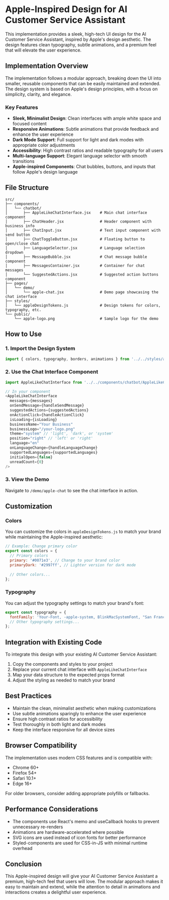 # Apple-Inspired Design for AI Customer Service Assistant

This implementation provides a sleek, high-tech UI design for the AI Customer Service Assistant, inspired by Apple's design aesthetic. The design features clean typography, subtle animations, and a premium feel that will elevate the user experience.

## Implementation Overview

The implementation follows a modular approach, breaking down the UI into smaller, reusable components that can be easily maintained and extended. The design system is based on Apple's design principles, with a focus on simplicity, clarity, and elegance.

### Key Features

- **Sleek, Minimalist Design**: Clean interfaces with ample white space and focused content
- **Responsive Animations**: Subtle animations that provide feedback and enhance the user experience
- **Dark Mode Support**: Full support for light and dark modes with appropriate color adjustments
- **Accessibility**: High contrast ratios and readable typography for all users
- **Multi-language Support**: Elegant language selector with smooth transitions
- **Apple-inspired Components**: Chat bubbles, buttons, and inputs that follow Apple's design language

## File Structure

```
src/
├── components/
│   └── chatbot/
│       ├── AppleLikeChatInterface.jsx    # Main chat interface component
│       ├── ChatHeader.jsx                # Header component with business info
│       ├── ChatInput.jsx                 # Text input component with send button
│       ├── ChatToggleButton.jsx          # Floating button to open/close chat
│       ├── LanguageSelector.jsx          # Language selection dropdown
│       ├── MessageBubble.jsx             # Chat message bubble component
│       ├── MessagesContainer.jsx         # Container for chat messages
│       └── SuggestedActions.jsx          # Suggested action buttons component
├── pages/
│   └── demo/
│       └── apple-chat.jsx                # Demo page showcasing the chat interface
├── styles/
│   └── appleDesignTokens.js              # Design tokens for colors, typography, etc.
└── public/
    └── apple-logo.png                    # Sample logo for the demo
```

## How to Use

### 1. Import the Design System

```javascript
import { colors, typography, borders, animations } from '../../styles/appleDesignTokens';
```

### 2. Use the Chat Interface Component

```javascript
import AppleLikeChatInterface from '../../components/chatbot/AppleLikeChatInterface';

// In your component
<AppleLikeChatInterface
  messages={messages}
  onSendMessage={handleSendMessage}
  suggestedActions={suggestedActions}
  onActionClick={handleActionClick}
  isLoading={isLoading}
  businessName="Your Business"
  businessLogo="/your-logo.png"
  theme="system" // 'light', 'dark', or 'system'
  position="right" // 'left' or 'right'
  language="en"
  onLanguageChange={handleLanguageChange}
  supportedLanguages={supportedLanguages}
  initialOpen={false}
  unreadCount={0}
/>
```

### 3. View the Demo

Navigate to `/demo/apple-chat` to see the chat interface in action.

## Customization

### Colors

You can customize the colors in `appleDesignTokens.js` to match your brand while maintaining the Apple-inspired aesthetic:

```javascript
// Example: Change primary color
export const colors = {
  // Primary colors
  primary: '#0071e3', // Change to your brand color
  primaryDark: '#2997ff', // Lighter version for dark mode
  
  // Other colors...
};
```

### Typography

You can adjust the typography settings to match your brand's font:

```javascript
export const typography = {
  fontFamily: 'Your-Font, -apple-system, BlinkMacSystemFont, "San Francisco", "Helvetica Neue", Helvetica, Arial, sans-serif',
  // Other typography settings...
};
```

## Integration with Existing Code

To integrate this design with your existing AI Customer Service Assistant:

1. Copy the components and styles to your project
2. Replace your current chat interface with `AppleLikeChatInterface`
3. Map your data structure to the expected props format
4. Adjust the styling as needed to match your brand

## Best Practices

- Maintain the clean, minimalist aesthetic when making customizations
- Use subtle animations sparingly to enhance the user experience
- Ensure high contrast ratios for accessibility
- Test thoroughly in both light and dark modes
- Keep the interface responsive for all device sizes

## Browser Compatibility

The implementation uses modern CSS features and is compatible with:

- Chrome 60+
- Firefox 54+
- Safari 10.1+
- Edge 16+

For older browsers, consider adding appropriate polyfills or fallbacks.

## Performance Considerations

- The components use React's memo and useCallback hooks to prevent unnecessary re-renders
- Animations are hardware-accelerated where possible
- SVG icons are used instead of icon fonts for better performance
- Styled-components are used for CSS-in-JS with minimal runtime overhead

## Conclusion

This Apple-inspired design will give your AI Customer Service Assistant a premium, high-tech feel that users will love. The modular approach makes it easy to maintain and extend, while the attention to detail in animations and interactions creates a delightful user experience.
